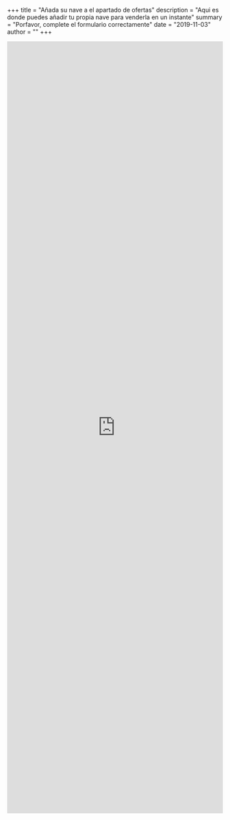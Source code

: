 +++
title = "Añada su nave a el apartado de ofertas"
description = "Aqui es donde puedes añadir tu propia nave para venderla en un instante"
summary = "Porfavor, complete el formulario correctamente"
date = "2019-11-03"
author = ""
+++

<iframe src="https://docs.google.com/forms/d/e/1FAIpQLSfO-XSNyK7DbN4_EOXsGdXYAyGbaupFB7bGidqsR8Woi_kNTQ/viewform?embedded=true" width="100%" height="1800" frameborder="0" marginheight="0" marginwidth="0">S&#39;està carregant…</iframe>